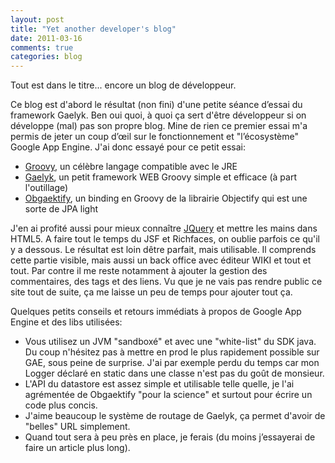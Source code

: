 ```yaml
---
layout: post
title: "Yet another developer's blog"
date: 2011-03-16
comments: true
categories: blog
---
```



Tout est dans le titre... encore un blog de développeur.

Ce blog est d'abord le résultat (non fini) d'une petite séance d’essai du framework Gaelyk. Ben oui quoi, à quoi ça sert d'être développeur si on développe (mal) pas son propre blog.
Mine de rien ce premier essai m'a permis de jeter un coup d’œil sur le fonctionnement et "l’écosystème" Google App Engine. J'ai donc essayé pour ce petit essai:

* [Groovy](http://groovy.codehaus.org/), un célèbre langage compatible avec le JRE 
* [Gaelyk](http://gaelyk.appspot.com/), un petit framework WEB Groovy simple et efficace (à part l'outillage)
* [Obgaektify]([http://obgaektify.appspot.com), un binding en Groovy de la librairie Objectify qui est une sorte de JPA light

J'en ai profité aussi pour mieux connaître [JQuery](http://jquery.com/) et mettre les mains dans HTML5. A faire tout le temps du JSF et Richfaces, on oublie parfois ce qu'il y a dessous.
Le résultat est loin dêtre parfait, mais utilisable. Il comprends cette partie visible, mais aussi un back office avec éditeur WIKI et tout et tout.
Par contre il me reste notamment à ajouter la gestion des commentaires, des tags et des liens. Vu que je ne vais pas rendre public ce site tout de suite, ça me laisse un peu de temps pour ajouter tout ça.

Quelques petits conseils et retours immédiats à propos de Google App Engine et des libs utilisées:

- Vous utilisez un JVM "sandboxé" et avec une "white-list" du SDK java. Du coup n'hésitez pas à mettre en prod le plus rapidement possible sur GAE, sous peine de surprise. J'ai par exemple perdu du temps car mon Logger déclaré en static dans une classe n'est pas du goût de monsieur.
- L'API du datastore est assez simple et utilisable telle quelle, je l'ai agrémentée de Obgaektify "pour la science" et surtout pour écrire un code plus concis.
- J'aime beaucoup le système de routage de Gaelyk, ça permet d'avoir de "belles" URL simplement.
- Quand tout sera à peu près en place, je ferais (du moins j’essayerai de faire un article plus long).
